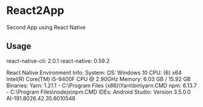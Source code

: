 # React2App
Second App using React Native
## Usage
react-native-cli: 2.0.1
react-native: 0.59.2

  React Native Environment Info:
    System:
      OS: Windows 10
      CPU: (6) x64 Intel(R) Core(TM) i5-9400F CPU @ 2.90GHz
      Memory: 6.03 GB / 15.92 GB
    Binaries:
      Yarn: 1.21.1 - C:\Program Files (x86)\Yarn\bin\yarn.CMD
      npm: 6.13.7 - C:\Program Files\nodejs\npm.CMD
    IDEs:
      Android Studio: Version  3.5.0.0 AI-191.8026.42.35.6010548
